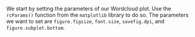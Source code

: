 <!--title={Setting Parameters Of Wordcloud Figure}-->

We start by setting the parameters of our Wordcloud plot. Use the `rcParams()` function from the `matplotlib` library to do so. The parameters we want to set are `figure.figsize`, `font.size`, `savefig.dpi`, and `figure.subplot.bottom`.

